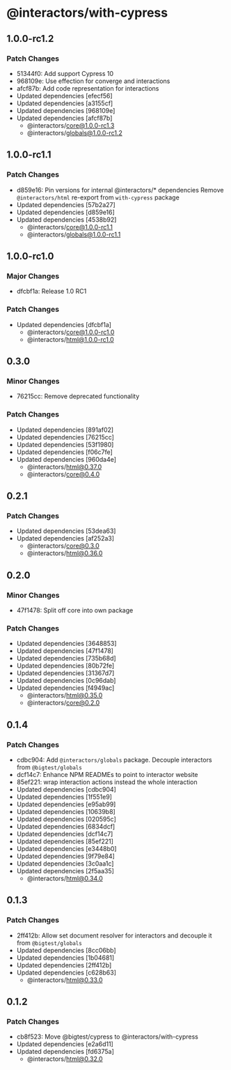 # @interactors/with-cypress

## 1.0.0-rc1.2

### Patch Changes

- 51344f0: Add support Cypress 10
- 968109e: Use effection for converge and interactions
- afcf87b: Add code representation for interactions
- Updated dependencies [efecf56]
- Updated dependencies [a3155cf]
- Updated dependencies [968109e]
- Updated dependencies [afcf87b]
  - @interactors/core@1.0.0-rc1.3
  - @interactors/globals@1.0.0-rc1.2

## 1.0.0-rc1.1

### Patch Changes

- d859e16: Pin versions for internal @interactors/\* dependencies
  Remove `@interactors/html` re-export from `with-cypress` package
- Updated dependencies [57b2a27]
- Updated dependencies [d859e16]
- Updated dependencies [4538b92]
  - @interactors/core@1.0.0-rc1.1
  - @interactors/globals@1.0.0-rc1.1

## 1.0.0-rc1.0

### Major Changes

- dfcbf1a: Release 1.0 RC1

### Patch Changes

- Updated dependencies [dfcbf1a]
  - @interactors/core@1.0.0-rc1.0
  - @interactors/html@1.0.0-rc1.0

## 0.3.0

### Minor Changes

- 76215cc: Remove deprecated functionality

### Patch Changes

- Updated dependencies [891af02]
- Updated dependencies [76215cc]
- Updated dependencies [53f1980]
- Updated dependencies [f06c7fe]
- Updated dependencies [960da4e]
  - @interactors/html@0.37.0
  - @interactors/core@0.4.0

## 0.2.1

### Patch Changes

- Updated dependencies [53dea63]
- Updated dependencies [af252a3]
  - @interactors/core@0.3.0
  - @interactors/html@0.36.0

## 0.2.0

### Minor Changes

- 47f1478: Split off core into own package

### Patch Changes

- Updated dependencies [3648853]
- Updated dependencies [47f1478]
- Updated dependencies [735b68d]
- Updated dependencies [80b72fe]
- Updated dependencies [31367d7]
- Updated dependencies [0c96dab]
- Updated dependencies [f4949ac]
  - @interactors/html@0.35.0
  - @interactors/core@0.2.0

## 0.1.4

### Patch Changes

- cdbc904: Add `@interactors/globals` package. Decouple interactors from `@bigtest/globals`
- dcf14c7: Enhance NPM READMEs to point to interactor website
- 85ef221: wrap interaction actions instead the whole interaction
- Updated dependencies [cdbc904]
- Updated dependencies [1f551e9]
- Updated dependencies [e95ab99]
- Updated dependencies [10639b8]
- Updated dependencies [020595c]
- Updated dependencies [6834dcf]
- Updated dependencies [dcf14c7]
- Updated dependencies [85ef221]
- Updated dependencies [e3448b0]
- Updated dependencies [9f79e84]
- Updated dependencies [3c0aa1c]
- Updated dependencies [2f5aa35]
  - @interactors/html@0.34.0

## 0.1.3

### Patch Changes

- 2ff412b: Allow set document resolver for interactors and decouple it from `@bigtest/globals`
- Updated dependencies [8cc06bb]
- Updated dependencies [1b04681]
- Updated dependencies [2ff412b]
- Updated dependencies [c628b63]
  - @interactors/html@0.33.0

## 0.1.2

### Patch Changes

- cb8f523: Move @bigtest/cypress to @interactors/with-cypress
- Updated dependencies [e2a6d11]
- Updated dependencies [fd6375a]
  - @interactors/html@0.32.0

